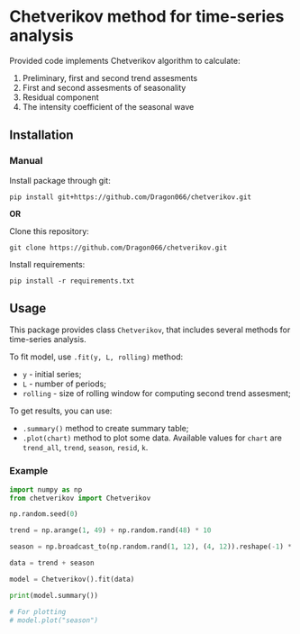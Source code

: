 # Chetverikov method for time-series analysis

Provided code implements Chetverikov algorithm to calculate:

1. Preliminary, first and second trend assesments
2. First and second assesments of seasonality
3. Residual component
4. The intensity coefficient of the seasonal wave

## Installation

### Manual

Install package through git:

    pip install git+https://github.com/Dragon066/chetverikov.git

**OR**

Clone this repository:

    git clone https://github.com/Dragon066/chetverikov.git

Install requirements:

    pip install -r requirements.txt

## Usage

This package provides class `Chetverikov`, that includes several methods for time-series analysis.

To fit model, use `.fit(y, L, rolling)` method:
- `y` - initial series;
- `L` - number of periods;
- `rolling` - size of rolling window for computing second trend assesment;

To get results, you can use:
- `.summary()` method to create summary table;
- `.plot(chart)` method to plot some data. Available values for `chart` are `trend_all`, `trend`, `season`, `resid`, `k`.

### Example

```python
import numpy as np
from chetverikov import Chetverikov

np.random.seed(0)

trend = np.arange(1, 49) + np.random.rand(48) * 10

season = np.broadcast_to(np.random.rand(1, 12), (4, 12)).reshape(-1) * 10

data = trend + season

model = Chetverikov().fit(data)

print(model.summary())

# For plotting
# model.plot("season")
```
